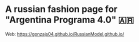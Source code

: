 # A russian fashion page for "Argentina Programa 4.0" 🇦🇷
Web: https://gonzajs04.github.io/RussianModel.github.io/
